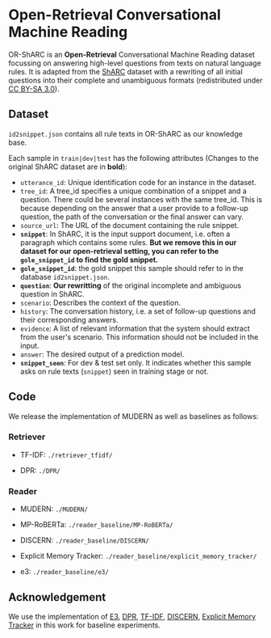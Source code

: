 # Open-Retrieval Conversational Machine Reading

OR-ShARC is an **Open-Retrieval** Conversational Machine Reading dataset focussing on answering high-level questions from texts on natural language rules. It is adapted from the [ShARC](https://sharc-data.github.io/data.html) dataset with a rewriting of all initial questions into their complete and unambiguous formats (redistributed under [CC BY-SA 3.0](https://creativecommons.org/licenses/by-sa/3.0/)).

<!-- More details can be found on our [Technical report](https://arxiv.org/abs/2102.08633). -->

## Dataset

`id2snippet.json` contains all rule texts in OR-ShARC as our knowledge base.

Each sample in `train|dev|test` has the following attributes (Changes to the original ShARC dataset are in **bold**):

- `utterance_id`: Unique identification code for an instance in the dataset.
- `tree_id`: A tree_id specifies a unique combination of a snippet and a question. There could be several instances with the same tree_id. This is because depending on the answer that a user provide to a follow-up question, the path of the conversation or the final answer can vary.
- `source_url`: The URL of the document containing the rule snippet.
- **`snippet`**: In ShARC, it is the input support document, i.e. often a paragraph which contains some rules. **But we remove this in our dataset for our open-retrieval setting, you can refer to the `gole_snippet_id` to find the gold snippet.**
- **`gole_snippet_id`**: the gold snippet this sample should refer to in the database `id2snippet.json`.
- **`question`**: **Our rewritting** of the original incomplete and ambiguous question in ShARC.
- `scenario`: Describes the context of the question.
- `history`: The conversation history, i.e. a set of follow-up questions and their corresponding answers.
- `evidence`: A list of relevant information that the system should extract from the user's scenario. This information should not be included in the input.
- `answer`: The desired output of a prediction model.
- **`snippet_seen`**: For dev & test set only. It indicates whether this sample asks on rule texts (`snippet`) seen in training stage or not.

## Code

We release the implementation of MUDERN as well as baselines as follows:

### Retriever

- TF-IDF: `./retriever_tfidf/`

- DPR: `./DPR/`

### Reader

- MUDERN: `./MUDERN/`

- MP-RoBERTa: `./reader_baseline/MP-RoBERTa/`

- DISCERN: `./reader_baseline/DISCERN/`

- Explicit Memory Tracker: `./reader_baseline/explicit_memory_tracker/`

- e3: `./reader_baseline/e3/`

## Acknowledgement

We use the implementation of [E3](https://github.com/vzhong/e3), [DPR](https://github.com/facebookresearch/DPR), [TF-IDF](https://github.com/efficientqa/retrieval-based-baselines), [DISCERN](https://github.com/Yifan-Gao/Discern), [Explicit Memory Tracker](https://github.com/Yifan-Gao/explicit_memory_tracker) in this work for baseline experiments.
